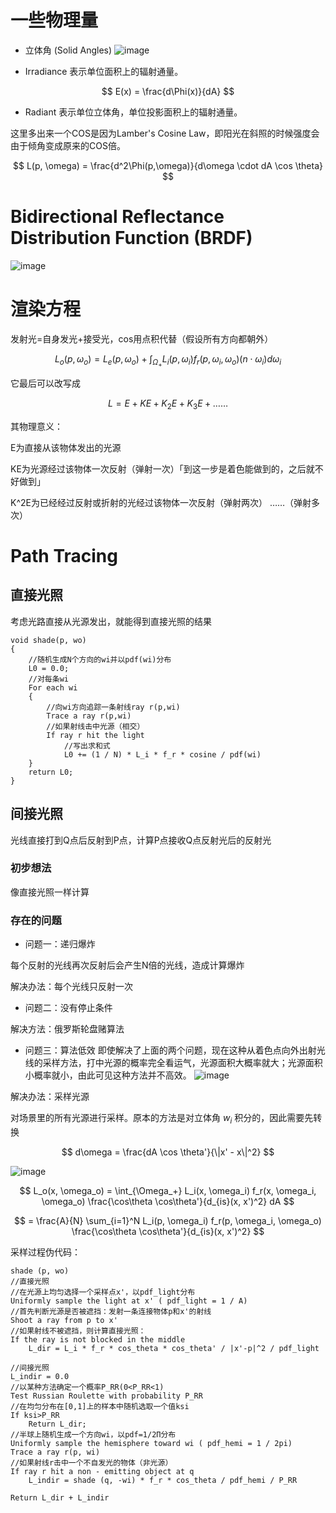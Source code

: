 # 一些物理量
- 立体角 (Solid Angles)
 ![image](https://github.com/user-attachments/assets/a0f6120c-6c66-459c-9ba1-dc0a2e4d77ff)

- Irradiance
表示单位面积上的辐射通量。
  
$$
E(x) = \frac{d\Phi(x)}{dA}
$$
- Radiant
表示单位立体角，单位投影面积上的辐射通量。

这里多出来一个COS是因为Lamber's Cosine Law，即阳光在斜照的时候强度会由于倾角变成原来的COS倍。

$$
L(p, \omega) = \frac{d^2\Phi(p,\omega)}{d\omega \cdot dA \cos \theta}
$$

#  Bidirectional Reflectance Distribution Function (BRDF)

![image](https://github.com/user-attachments/assets/d9a61a8f-1490-4699-a8c3-5ed661a067ca)

# 渲染方程

发射光=自身发光+接受光，cos用点积代替（假设所有方向都朝外）

$$
L_o(p, \omega_o) = L_e(p, \omega_o) + \int_{\Omega_+} L_i(p, \omega_i) f_r(p, \omega_i, \omega_o) (n \cdot \omega_i) d\omega_i
$$

它最后可以改写成

$$
L=E+KE+K_
2
 E+K_
3
 E+……
$$

其物理意义：

E为直接从该物体发出的光源

KE为光源经过该物体一次反射（弹射一次）「到这一步是着色能做到的，之后就不好做到」

K^2E为已经经过反射或折射的光经过该物体一次反射（弹射两次）
……（弹射多次）

# Path Tracing
## 直接光照
考虑光路直接从光源发出，就能得到直接光照的结果

    void shade(p, wo)
    {
        //随机生成N个方向的wi并以pdf(wi)分布
        L0 = 0.0;
        //对每条wi
        For each wi
        {
            //向wi方向追踪一条射线ray r(p,wi)
            Trace a ray r(p,wi)
            //如果射线击中光源（相交）
            If ray r hit the light
                //写出求和式
                L0 += (1 / N) * L_i * f_r * cosine / pdf(wi)
        }
        return L0;
    }

## 间接光照
光线直接打到Q点后反射到P点，计算P点接收Q点反射光后的反射光
### 初步想法
像直接光照一样计算
### 存在的问题
 - 问题一：递归爆炸
   
每个反射的光线再次反射后会产生N倍的光线，造成计算爆炸

解决办法：每个光线只反射一次
 - 问题二：没有停止条件

解决方法：俄罗斯轮盘赌算法

 - 问题三：算法低效
即使解决了上面的两个问题，现在这种从着色点向外出射光线的采样方法，打中光源的概率完全看运气，光源面积大概率就大；光源面积小概率就小，由此可见这种方法并不高效。
![image](https://github.com/user-attachments/assets/083ffb55-3876-4726-bdd8-4f6c8fc5d5a9)

解决办法：采样光源

对场景里的所有光源进行采样。原本的方法是对立体角 $w_i$ 积分的，因此需要先转换

$$
d\omega = \frac{dA \cos \theta'}{\|x' - x\|^2}
$$

![image](https://github.com/user-attachments/assets/d3102a3c-939e-4811-a53a-c652328430b3)

$$
L_o(x, \omega_o) = \int_{\Omega_+} L_i(x, \omega_i) f_r(x, \omega_i, \omega_o) \frac{\cos\theta \cos\theta'}{d_{is}(x, x')^2} dA
$$

$$
= \frac{A}{N} \sum_{i=1}^N L_i(p, \omega_i) f_r(p, \omega_i, \omega_o) \frac{\cos\theta \cos\theta'}{d_{is}(x, x')^2}
$$

采样过程伪代码：

    shade (p, wo)
    //直接光照
    //在光源上均匀选择一个采样点x'，以pdf_light分布
    Uniformly sample the light at x' ( pdf_light = 1 / A)
    //首先判断光源是否被遮挡：发射一条连接物体p和x'的射线
    Shoot a ray from p to x'
    //如果射线不被遮挡，则计算直接光照：
    If the ray is not blocked in the middle
        L_dir = L_i * f_r * cos_theta * cos_theta' / |x'-p|^2 / pdf_light
    
    //间接光照
    L_indir = 0.0
    //以某种方法确定一个概率P_RR(0<P_RR<1)
    Test Russian Roulette with probability P_RR
    //在均匀分布在[0,1]上的样本中随机选取一个值ksi
    If ksi>P_RR
        Return L_dir;
    //半球上随机生成一个方向wi，以pdf=1/2Π分布
    Uniformly sample the hemisphere toward wi ( pdf_hemi = 1 / 2pi)
    Trace a ray r(p, wi)
    //如果射线r击中一个不自发光的物体（非光源）
    If ray r hit a non - emitting object at q    
        L_indir = shade (q, -wi) * f_r * cos_theta / pdf_hemi / P_RR
 
    Return L_dir + L_indir
